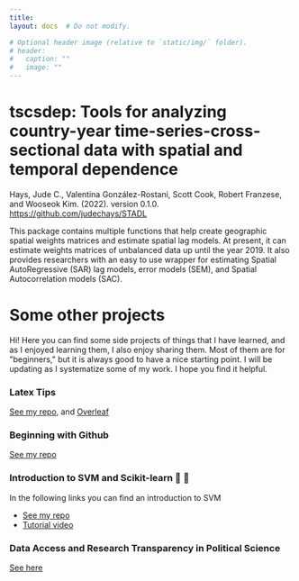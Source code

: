 ```yaml
---
title: 
layout: docs  # Do not modify.

# Optional header image (relative to `static/img/` folder).
# header:
#   caption: ""
#   image: ""
---
```


# tscsdep: Tools for analyzing country-year time-series-cross-sectional data with spatial and temporal dependence
 
 Hays, Jude C., Valentina González-Rostani, Scott Cook, Robert Franzese, and Wooseok Kim. (2022). version 0.1.0. https://github.com/judechays/STADL

This package contains multiple functions that help create geographic spatial weights matrices and estimate spatial lag models. At present, it can estimate weights matrices of unbalanced data up until the year 2019. It also provides researchers with an easy to use wrapper for estimating Spatial AutoRegressive (SAR) lag models, error models (SEM), and Spatial Autocorrelation models (SAC).


# Some other projects

Hi! Here you can find some side projects of things that I have learned, and as I enjoyed learning them, I also enjoy sharing them. Most of them are for "beginners," but it is always good to have a nice starting point. I will be updating as I systematize some of my work. I hope you find it helpful. 

### Latex Tips  
[See my repo](https://github.com/gonzalezrostani/Latex-Tips), and [Overleaf](https://www.overleaf.com/read/rrdfvjbpfyrq)

### Beginning with Github 
[See my repo](https://github.com/gonzalezrostani/Beginning-with-Git/blob/master/labNotes.md)

### Introduction to SVM and Scikit-learn 🤖 🦾
In the following links you can find an introduction to SVM 

* [See my repo](https://github.com/gonzalezrostani/Support-Vector-Machine)
* [Tutorial video](https://pitt.hosted.panopto.com/Panopto/Pages/Viewer.aspx?id=5f994000-d1d1-49bf-bec2-ac810157b3b6)

### Data Access and Research Transparency in Political Science
[See here](https://github.com/gonzalezrostani/academic-kickstart-vale/blob/master/content/resources/Professionalization.pdf)

